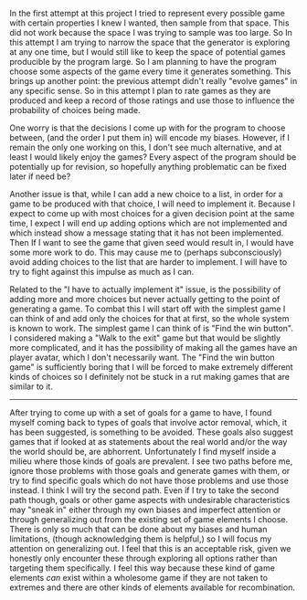 In the first attempt at this project I tried to represent every possible game with certain properties I knew I wanted, then sample from that space. This did not work because the space I was trying to sample was too large. So In this attempt I am trying to narrow the space that the generator is exploring at any one time, but I would still like to keep the space of potential games producible by the program large. So I am planning to have the program choose some aspects of the game every time it generates something. This brings up another point: the previous attempt didn't really "evolve games" in any specific sense. So in this attempt I plan to rate games as they are produced and keep a record of those ratings and use those to influence the probability of choices being made.

One worry is that the decisions I come up with for the program to choose between, (and the order I put them in) will encode my biases. However, if I remain the only one working on this, I don't see much alternative, and at least I would likely enjoy the games? Every aspect of the program should be potentially up for revision, so hopefully anything problematic can be fixed later if need be?

Another issue is that, while I can add a new choice to a list, in order for a game to be produced with that choice, I will need to implement it. Because I expect to come up with most choices for a given decision point at the same time, I expect I will end up adding options which are not implemented and which instead show a message stating that it has not been implemented. Then If I want to see the game that given seed would result in, I would have some more work to do. This may cause me to (perhaps subconsciously) avoid adding choices to the list that are harder to implement. I will have to try to fight against this impulse as much as I can.

Related to the "I have to actually implement it" issue, is the possibility of adding more and more choices but never actually getting to the point of generating a game. To combat this I will start off with the simplest game I can think of and add only the choices for that at first, so the whole system is known to work. The simplest game I can think of is "Find the win button". I considered making a "Walk to the exit" game but that would be slightly more complicated, and it has the possibility of making all the games have an player avatar, which I don't necessarily want. The "Find the win button game" is sufficiently boring that I will be forced to make extremely different kinds of choices so I definitely not be stuck in a rut making games that are similar to it.

___

After trying to come up with a set of goals for a game to have, I found myself coming back to types of goals that involve actor removal, which, it has been suggested, is something to be avoided. These goals also suggest games that if looked at as statements about the real world and/or the way the world should be, are abhorrent. Unfortunately I find myself inside a milieu where those kinds of goals are prevalent. I see two paths before me, ignore those problems with those goals and generate games with them, or try to find specific goals which do not have those problems and use those instead. I think I will try the second path. Even if I try to take the second path though, goals or other game aspects with undesirable characteristics may "sneak in" either through my own biases and imperfect attention or through generalizing out from the existing set of game elements I choose. There is only so much that can be done about my biases and human limitations, (though acknowledging them is helpful,) so I will focus my attention on generalizing out. I feel that this is an acceptable risk, given we honestly only encounter these through exploring all options rather than targeting them specifically. I feel this way because these kind of game elements *can* exist within a wholesome game if they are not taken to extremes and there are other kinds of elements available for recombination.

